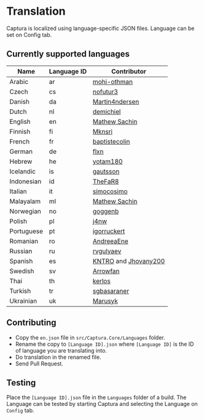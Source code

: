 # Translation

Captura is localized using language-specific JSON files.
Language can be set on Config tab.

## Currently supported languages

Name       | Language ID | Contributor
-----------|-------------|-------------------------------------------------
Arabic     | ar          | [mohi-othman](https://github.com/mohi-othman)
Czech      | cs          | [nofutur3](https://github.com/nofutur3)
Danish     | da          | [Martin4ndersen](https://github.com/Martin4ndersen)
Dutch      | nl          | [demichiel](https://github.com/demichiel)
English    | en          | [Mathew Sachin](https://github.com/MathewSachin)
Finnish    | fi          | [Mknsri](https://github.com/Mknsri)
French     | fr          | [baptistecolin](https://github.com/baptistecolin)
German     | de          | [flxn](https://github.com/flxn)
Hebrew     | he          | [yotam180](https://github.com/yotam180)
Icelandic  | is          | [gautsson](https://github.com/gautsson)
Indonesian | id          | [TheFaR8](https://github.com/TheFaR8)
Italian    | it          | [simocosimo](https://github.com/simocosimo)
Malayalam  | ml          | [Mathew Sachin](https://github.com/MathewSachin)
Norwegian  | no          | [goggenb](https://github.com/goggenb)
Polish     | pl          | [j4nw](https://github.com/j4nw)
Portuguese | pt          | [igorruckert](https://github.com/igorruckert)
Romanian   | ro          | [AndreeaEne](https://github.com/AndreeaEne)
Russian    | ru          | [rvgulyaev](https://github.com/rvgulyaev)
Spanish    | es          | [KNTRO](https://github.com/KNTRO) and [Jhovany200](https://github.com/Jhovany200)
Swedish    | sv          | [Arrowfan](https://github.com/Arrowfan)
Thai       | th          | [kerlos](https://github.com/kerlos)
Turkish    | tr          | [sgbasaraner](https://github.com/sgbasaraner)
Ukrainian  | uk          | [Marusyk](https://github.com/Marusyk)

## Contributing

- Copy the `en.json` file in `src/Captura.Core/Languages` folder.
- Rename the copy to `[Language ID].json` where `[Language ID]` is the ID of language you are translating into.
- Do translation in the renamed file.
- Send Pull Request.

## Testing

Place the `[Language ID].json` file in the `Languages` folder of a build.
The Language can be tested by starting Captura and selecting the Language on `Config` tab.